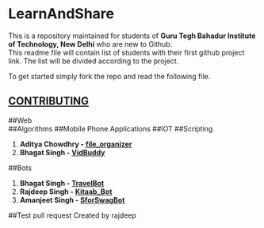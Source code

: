 LearnAndShare
===============
This is a repository maintained for students of **Guru Tegh Bahadur Institute of Technology, New Delhi** who are new to Github.  
This readme file will contain list of students with their first github project link. The list will be divided according to the project.  

To get started simply fork the repo and read the following file.
## [CONTRIBUTING](https://github.com/Aditya-Chowdhry/LearnAndShare/blob/master/CONTRIBUTING.md)  

##Web  
##Algorithms
##Mobile Phone Applications
##IOT
##Scripting  
1. **Aditya Chowdhry - [file_organizer](https://github.com/Aditya-Chowdhry/file_organizer)**
2. **Bhagat Singh - [VidBuddy](https://github.com/xorforce/VidBuddy)**

##Bots
1. **Bhagat Singh - [TravelBot](htpps://github.com/xorforce/ibmHack-delhi)**
2. **Rajdeep Singh - [Kitaab_Bot](https://github.com/rajdeep1008/kitaab_bot)**
3. **Amanjeet Singh - [SforSwagBot](https://github.com/amanjeetsingh150/SforSwagBot)**

##Test pull request
Created by rajdeep



